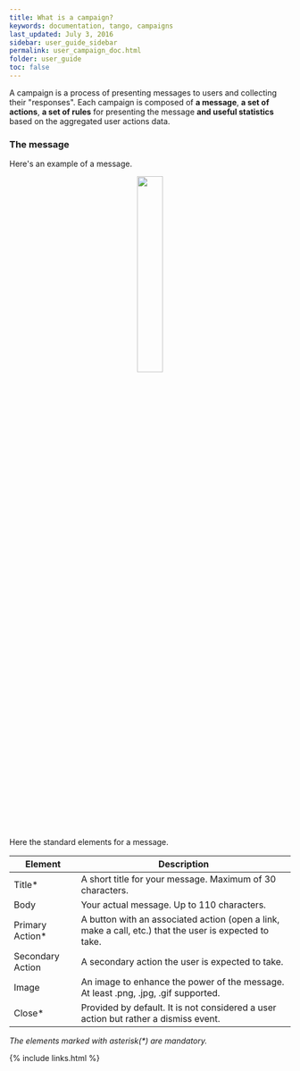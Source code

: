 ```yaml
---
title: What is a campaign?
keywords: documentation, tango, campaigns
last_updated: July 3, 2016
sidebar: user_guide_sidebar
permalink: user_campaign_doc.html
folder: user_guide
toc: false
---
```


A campaign is a process of presenting messages to users and collecting their "responses". Each campaign is composed of **a message**, **a set of actions**, **a set of rules** for presenting the message **and useful statistics** based on the aggregated user actions data.

### The message
Here's an example of a message.

<p align="center"> 
<img src="https://raw.githubusercontent.com/tangotargeting/tango-documentation/master/Hogwarts%20Express%20Sale%20Pop%20Up.png" width="30%">
</p>

Here the standard elements for a message.


| Element          | Description |
|------------------|-------------|
| Title*           | A short title for your message. Maximum of 30 characters.                                              |
| Body             | Your actual message. Up to 110 characters.                                                             |
| Primary Action*  | A button with an associated action (open a link, make a call, etc.) that the user is expected to take. |
| Secondary Action | A secondary action the user is expected to take.                                                       |
| Image            | An image to enhance the power of the message. At least .png, .jpg, .gif supported.                     |
| Close*           | Provided by default. It is not considered a user action but rather a dismiss event.                    |

_The elements marked with asterisk(*) are mandatory._

{% include links.html %}
